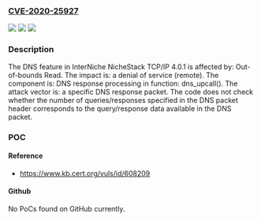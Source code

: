 ### [CVE-2020-25927](https://cve.mitre.org/cgi-bin/cvename.cgi?name=CVE-2020-25927)
![](https://img.shields.io/static/v1?label=Product&message=n%2Fa&color=blue)
![](https://img.shields.io/static/v1?label=Version&message=n%2Fa&color=blue)
![](https://img.shields.io/static/v1?label=Vulnerability&message=n%2Fa&color=brighgreen)

### Description

The DNS feature in InterNiche NicheStack TCP/IP 4.0.1 is affected by: Out-of-bounds Read. The impact is: a denial of service (remote). The component is: DNS response processing in function: dns_upcall(). The attack vector is: a specific DNS response packet. The code does not check whether the number of queries/responses specified in the DNS packet header corresponds to the query/response data available in the DNS packet.

### POC

#### Reference
- https://www.kb.cert.org/vuls/id/608209

#### Github
No PoCs found on GitHub currently.

